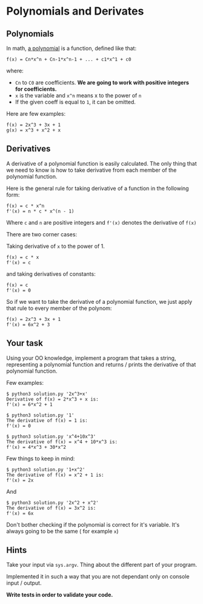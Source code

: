 # Polynomials and Derivates

## Polynomials

In math, [a polynomial](https://en.wikipedia.org/wiki/Polynomial) is a function, defined like that:

```
f(x) = Cn*x^n + Cn-1*x^n-1 + ... + c1*x^1 + c0
```

where:

* `Cn` to `C0` are coefficients. **We are going to work with positive integers for coefficients.**
* `x` is the variable and `x^n` means x to the power of `n`
* If the given coeff is equal to `1`, it can be omitted.

Here are few examples:

```
f(x) = 2x^3 + 3x + 1
g(x) = x^3 + x^2 + x
```

## Derivatives

A derivative of a polynomial function is easily calculated. The only thing that we need to know is how to take derivative from each member of the polynomial function.

Here is the general rule for taking derivative of a function in the following form:

```
f(x) = c * x^n
f'(x) = n * c * x^(n - 1)
```

Where `c` and `n` are positive integers and `f'(x)` denotes the derivative of `f(x)`

There are two corner cases:

Taking derivative of `x` to the power of 1.

```
f(x) = c * x
f'(x) = c
```

and taking derivatives of constants:

```
f(x) = c
f'(x) = 0
```


So if we want to take the derivative of a polynomial function, we just apply that rule to every member of the polynom:

```
f(x) = 2x^3 + 3x + 1
f'(x) = 6x^2 + 3
```

## Your task

Using your OO knowledge, implement a program that takes a string, representing a polynomial function and returns / prints the derivative of that polynomial function.

Few examples:

```
$ python3 solution.py '2x^3+x'
Derivative of f(x) = 2*x^3 + x is:
f'(x) = 6*x^2 + 1
```

```
$ python3 solution.py '1'
The derivative of f(x) = 1 is:
f'(x) = 0
```

```
$ python3 solution.py 'x^4+10x^3'
The derivative of f(x) = x^4 + 10*x^3 is:
f'(x) = 4*x^3 + 30*x^2
```

Few things to keep in mind:

```
$ python3 solution.py '1+x^2'
The derivative of f(x) = x^2 + 1 is:
f'(x) = 2x
```

And

```
$ python3 solution.py '2x^2 + x^2'
The derivative of f(x) = 3x^2 is:
f'(x) = 6x
```

Don't bother checking if the polynomial is correct for it's variable. It's always going to be the same ( for example `x`)

## Hints

Take your input via `sys.argv`. Thing about the different part of your program.

Implemented it in such a way that you are not dependant only on console input / output.

**Write tests in order to validate your code.**
